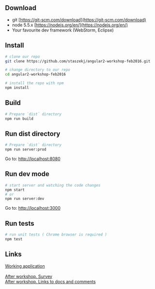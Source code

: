 ## Download

* git [https://git-scm.com/download](https://git-scm.com/download)
* node 5.5.x [https://nodejs.org/en/](https://nodejs.org/en/)
* Your favourite dev framework (WebStorm, Eclipse)

## Install

```bash
# clone our repo
git clone https://github.com/staszekj/angular2-workshop-feb2016.git

# change directory to our repo
cd angular2-workshop-feb2016

# install the repo with npm
npm install
```

## Build

```bash
# Prepare `dist` directory 
npm run build
```

## Run dist directory

```bash
# Prepare `dist` directory 
npm run server:prod
```
Go to: [http://localhost:8080](http://localhost:8080)

## Run dev mode

```bash
# start server and watching the code changes
npm start
# or
npm run server:dev
```
Go to: [http://localhost:3000](http://localhost:3000)

## Run tests

```bash
# run unit tests ( Chrome browser is required )
npm test
```


## Links

<a href="http://workshop.eltrue.com" target="_blank">Working application</a>  
<br>
<a href="https://docs.google.com/forms/d/1F5p51L3odByLJFABuBEmI8srDlO-7jND6jX8hOYrarg/viewform?c=0&w=1&usp=mail_form_link" target="_blank">After workshop. Survey</a>
<br>
<a href="https://docs.google.com/document/d/1xI-YBoQK9EQnInzbrYWRI3uqQn4OSCEj0tkCqp5A7_g/edit?usp=sharing" target="_blank">After workshop. Links to docs and comments</a>
